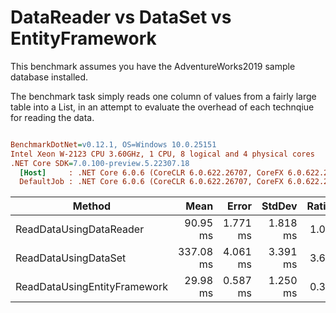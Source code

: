 # DataReader vs DataSet vs EntityFramework
This benchmark assumes you have the AdventureWorks2019 sample database installed.

The benchmark task simply reads one column of values from a fairly large table into a List<short>, in an attempt to evaluate the overhead of each technqiue for reading the data.


``` ini

BenchmarkDotNet=v0.12.1, OS=Windows 10.0.25151
Intel Xeon W-2123 CPU 3.60GHz, 1 CPU, 8 logical and 4 physical cores
.NET Core SDK=7.0.100-preview.5.22307.18
  [Host]     : .NET Core 6.0.6 (CoreCLR 6.0.622.26707, CoreFX 6.0.622.26707), X64 RyuJIT
  DefaultJob : .NET Core 6.0.6 (CoreCLR 6.0.622.26707, CoreFX 6.0.622.26707), X64 RyuJIT


```
|                       Method |      Mean |    Error |   StdDev | Ratio | RatioSD |      Gen 0 |     Gen 1 |     Gen 2 | Allocated |
|----------------------------- |----------:|---------:|---------:|------:|--------:|-----------:|----------:|----------:|----------:|
|      ReadDataUsingDataReader |  90.95 ms | 1.771 ms | 1.818 ms |  1.00 |    0.00 |   666.6667 |         - |         - |   3.29 MB |
|         ReadDataUsingDataSet | 337.08 ms | 4.061 ms | 3.391 ms |  3.69 |    0.08 | 10000.0000 | 4000.0000 | 2000.0000 |  78.12 MB |
| ReadDataUsingEntityFramework |  29.98 ms | 0.587 ms | 1.250 ms |  0.33 |    0.02 |  5000.0000 |         - |         - |  22.72 MB |
